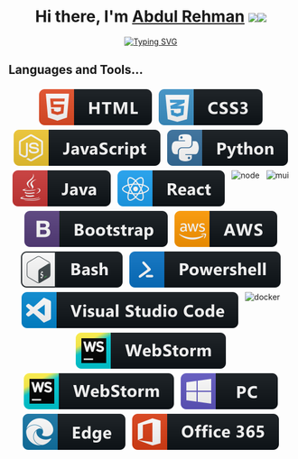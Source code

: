 <div align="center">
   <h1>Hi there, I'm <a href="#">Abdul Rehman</a> <img src="https://emojis.slackmojis.com/emojis/images/1531849430/4246/blob-sunglasses.gif?1531849430" width="25px"/><img src="https://media.giphy.com/media/hvRJCLFzcasrR4ia7z/giphy.gif" width="25px"> </h1>
</div>

<div align="center">
<a href="https://git.io/typing-svg"><img src="https://readme-typing-svg.demolab.com?font=Fira+Code&size=26&letterSpacing=.5rem&pause=1000&color=14F1F7&random=true&width=435&lines=I'm+a+Software+Developer+%F0%9F%92%BB;I'm+a+MERN+Stack+Developer+%E2%9A%9B%EF%B8%8F;I'm+not+a+Robot+%F0%9F%A4%96;Beepboop...+Oops+%EF%BC%BC(%EF%BE%9F%EF%BD%B0%EF%BE%9F%EF%BC%BC)" alt="Typing SVG" /></a>
</div>

## Languages and Tools...

<p align="center">
  <!-- For more icons please follow  https://github.com/MikeCodesDotNET/ColoredBadges -->
  <img src="https://raw.githubusercontent.com/8bithemant/8bithemant/master/svg/dev/languages/html.svg" alt="html" style="vertical-align:top; margin:4px">    
   <img src="https://raw.githubusercontent.com/MikeCodesDotNET/ColoredBadges/master/svg/dev/languages/css3.svg" alt="css" style="vertical-align:top; margin:4px">   
  <img src="https://raw.githubusercontent.com/8bithemant/8bithemant/master/svg/dev/languages/js.svg" alt="js" style="vertical-align:top; margin:4px">
  <img src="https://raw.githubusercontent.com/8bithemant/8bithemant/master/svg/dev/languages/python.svg" alt="python" style="vertical-align:top; margin:4px">
   <img src="https://raw.githubusercontent.com/MikeCodesDotNET/ColoredBadges/master/svg/dev/languages/java.svg" alt="java" style="vertical-align:top; margin:4px">
  <img src="https://raw.githubusercontent.com/8bithemant/8bithemant/master/svg/dev/frameworks/react.svg" alt="react" style="vertical-align:top; margin:4px">
   <img src="https://raw.githubusercontent.com/8bithemant/8bithemant/master/svg/dev/frameworks/nodejs_larger.svg" alt="node" style="vertical-align:top; margin:4px">
   <img src="https://raw.githubusercontent.com/8bithemant/8bithemant/master/svg/dev/frameworks/materialize.svg" alt="mui" style="vertical-align:top; margin:4px">
   <img src="https://raw.githubusercontent.com/MikeCodesDotNET/ColoredBadges/master/svg/dev/frameworks/bootstrap.svg" alt="bootstrap" style="vertical-align:top; margin:4px">   
  <img src="https://raw.githubusercontent.com/8bithemant/8bithemant/master/svg/dev/services/aws.svg" alt="aws" style="vertical-align:top; margin:4px">
  <img src="https://raw.githubusercontent.com/8bithemant/8bithemant/master/svg/dev/tools/bash.svg" alt="bash" style="vertical-align:top; margin:4px">
   <img src="https://raw.githubusercontent.com/8bithemant/8bithemant/master/svg/dev/tools/powershell.svg" alt="powershell" style="vertical-align:top; margin:4px">
  <img src="https://raw.githubusercontent.com/8bithemant/8bithemant/master/svg/dev/tools/visualstudio_code.svg" alt="vscode" style="vertical-align:top; margin:4px">
  <img src="https://raw.githubusercontent.com/8bithemant/8bithemant/master/svg/dev/tools/dockerhub.svg" alt="docker" style="vertical-align:top; margin:4px">
   <img src="https://raw.githubusercontent.com/8bithemant/8bithemant/master/svg/dev/tools/jetbrains_webstorm.svg" alt="webstorm" style="vertical-align:top; margin:4px">
   <img src="https://raw.githubusercontent.com/8bithemant/8bithemant/master/svg/dev/tools/jetbrains_webstorm.svg" alt="webstorm" style="vertical-align:top; margin:4px">
   <img src="https://raw.githubusercontent.com/8bithemant/8bithemant/master/svg/devices/pc.svg" alt="windows" style="vertical-align:top; margin:4px">
   <img src="https://raw.githubusercontent.com/8bithemant/8bithemant/master/svg/dev/misc/edge.svg" alt="edge" style="vertical-align:top; margin:4px">
   <img src="https://raw.githubusercontent.com/8bithemant/8bithemant/master/svg/dev/services/office_365.svg" alt="office" style="vertical-align:top; margin:4px">
</p>
